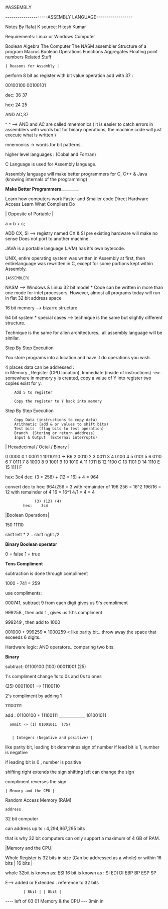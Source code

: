 #ASSEMBLY

---------------------ASSEMBLY LANGUAGE------------------

Notes By Rafat K
source: Hitesh Kumar

Requirements: Linux or Windows Computer

Boolean Algebra
The Computer
The NASM assembler
Structure of a program
Macros
Boolean Operations
Functions
Aggregates
Floating point numbers
Related Stuff


	| Reasons for Assembly |

perform 8 bit ac register with bit value operation 
add with 37 :  

00100100  00100101

dec: 36 37

hex: 24 25

AND AC,37

^   ^   --> AND and AC are called mnemonics
( it is easier to catch errors in assemblers with words
but for binary operations, the machine code will just 
execute what is written )

mnemonics -> words for bit patterns.

higher level languages : (Cobal and Fortran)

C Language is used for Assembly language. 

Assembly language will make better programmers for C, C++ & Java
(knowing internals of the programming)

__________________Make Better Programmers___________________________

Learn how computers work
Faster and Smaller code
Direct Hardware Access
Learn What Compilers Do

   | Opposite of Portable |

a = b + c;

ADD CX, SI    --> registry named CX & SI
                   pre existing hardware will make no sense 
                   Does not port to another machine.

JAVA is a portable language (JVM) has it's own bytecode.

UNIX, entire operating system was written in Assembly at 
first, then entirelanguage was rewritten in C, except for some 
portions kept within Assembly.


    |ASSEMBLER|

NASM --> Windows & Linux
32 bit model * Code can be written in more than one mode for intel 
processors. However, almost all programs today will run in flat 32 
bit address space

16 bit memory --> bizarre structure 

64 bit system  * special cases --> technique is the same but slightly
different structure.

Technique is the same for alien architectures.. all assembly language 
will be similar.

Step By Step Execution

You store programs into a location and have it do operations you wish.

4 places data can be addressed :  
in Memory , Register (CPU location), 
Immediate (inside of instructions)
   -ex: 
   		somewhere in memory y is created, copy a value of Y into 
   		register two copies exist for y. 

        Add 5 to register

        Copy the register to Y back into memory

   Step By Step Execution 
   
        Copy Data (instructions to copy data)
        Arithmetic (add & or values to shift bits)
        Test bits  (flag bits to test operation)
        Branch  (Storing or return adddress)
        Input & Output  (External interrupts)   

   | Hexadecimal / Octal / Binary |

0  0000  0
1  0001  1       10110110  -> B6
2  0010  2
3  0011  3
4  0100  4
5  0101  5
6  0110  6
7  0111  7
8  1000  8
9  1001  9
10 1010  A
11 1011  B
12 1100  C
13 1101  D
14 1110  E
15 1111  F

 hex: 3c4
 dec: (3 * 256) + (12 * 16) + 4 = 964

 convert dec to hex:  964/256 = 3 with remainder of 196  256 = 16^2
                      196/16  = 12  with remainder of 4   16 = 16^1
                      4/1 = 4 = 4   

                 (3) (12) (4)
            hex:    3c4    

  |Boolean Operations|

150
11110

shift left * 2  .. shift right  /2 

__Binary Boolean operator__

0 = false
1 = true

__Tens Compliment__

subtraction is done through compliment

1000 - 741 = 259 

use compliments:

000741, subtract 9 from each digit gives us 9's compliment

999258   , then add 1 , gives us 10's compliment

999249   , then add to 1000

001000 + 999259 = 1000259  < like parity bit.. throw away the 
space that exceeds 6 digits..  

Hardware logic:  AND operators.. comparing two bits.


__Binary__

subtract:
01100100   (100)
00011001   (25)

1's compliment change 1s to 0s and 0s to ones

(25) 00011001  --> 11100110

2's compliment by adding 1

11100111

add  :  01100100
      + 11100111
      _____________
        101001011

      ommit -> (1) 01001011  (75)  


       | Integers (Negative and positive) |

like parity bit, leading bit determines sign of number
if lead bit is 1, number is negative

if leading bit is 0 , number is positive

shifting right extends the sign
shifting left can change the sign

compliment reverses the sign

    | Memory and the CPU |

Random Access Memory (RAM)

	address      
    
32 bit computer

can address up to :  4,294,967,295 bits

that is why 32 bit computers can only support a maximum
of 4 GB of RAM.

   |Memory and the CPU|

Whole Register is 32 bits in size
(Can be addressed as a whole) or within 16 bits
                   | 16 bits  |

whole 32bit is known as:
 ESI                 16 bit is known as : SI
 EDI                 DI
 EBP                 BP
 ESP                 SP

E--> added or Extended . reference to 32 bits

            | 8bit | | 8bit |
---- left of  03 01 Memory & the CPU --- 3min in
